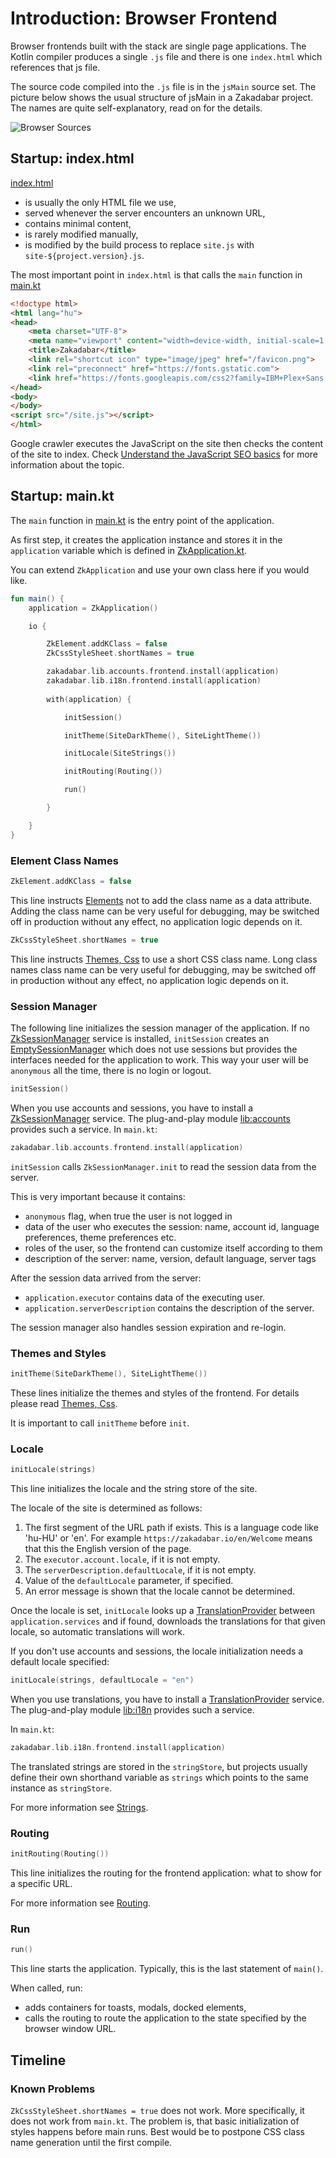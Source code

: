 # Introduction: Browser Frontend

Browser frontends built with the stack are single page applications. The Kotlin compiler produces a single `.js` file
and there is one `index.html` which references that js file.

The source code compiled into the `.js` file is in the `jsMain` source set. The picture below shows the usual structure
of jsMain in a Zakadabar project. The names are quite self-explanatory, read on for the details.

![Browser Sources](browser-sources.dark.png)

## Startup: index.html

[index.html](/site/src/jsMain/resources/index.html)

* is usually the only HTML file we use,
* served whenever the server encounters an unknown URL,
* contains minimal content,
* is rarely modified manually,
* is modified by the build process to replace `site.js` with `site-${project.version}.js`.

The most important point in `index.html` is that calls the `main` function
in [main.kt](/site/src/jsMain/kotlin/main.kt)

```html
<!doctype html>
<html lang="hu">
<head>
    <meta charset="UTF-8">
    <meta name="viewport" content="width=device-width, initial-scale=1, maximum-scale=1">
    <title>Zakadabar</title>
    <link rel="shortcut icon" type="image/jpeg" href="/favicon.png">
    <link rel="preconnect" href="https://fonts.gstatic.com">
    <link href="https://fonts.googleapis.com/css2?family=IBM+Plex+Sans:wght@300;400;500&display=swap" rel="stylesheet">
</head>
<body>
</body>
<script src="/site.js"></script>
</html>
```

<div data-zk-enrich="Note" data-zk-flavour="Secondary" data-zk-title="Search Engine Optimization">
Google crawler executes the JavaScript on the site then checks the content of the site to index.
Check <a href="https://developers.google.com/search/docs/guides/javascript-seo-basics">Understand the JavaScript SEO basics</a>
for more information about the topic.
</div>

## Startup: main.kt

The `main` function in [main.kt](/site/src/jsMain/kotlin/main.kt) is the entry point of the application.

As first step, it creates the application instance and stores it in the `application` variable which is defined
in [ZkApplication.kt](/core/core/src/jsMain/kotlin/zakadabar/core/browser/application/ZkApplication.kt).

You can extend `ZkApplication` and use your own class here if you would like.

```kotlin
fun main() {
    application = ZkApplication()

    io {

        ZkElement.addKClass = false
        ZkCssStyleSheet.shortNames = true

        zakadabar.lib.accounts.frontend.install(application)
        zakadabar.lib.i18n.frontend.install(application)
        
        with(application) {

            initSession()

            initTheme(SiteDarkTheme(), SiteLightTheme())

            initLocale(SiteStrings())

            initRouting(Routing())

            run()

        }

    }
}
```

### Element Class Names

```kotlin
ZkElement.addKClass = false
```

This line instructs [Elements](./structure/Elements.md) not to add the class name as a data attribute. Adding the
class name can be very useful for debugging, may be switched off in production without any effect, no application logic depends on it.

```kotlin
ZkCssStyleSheet.shortNames = true
```

This line instructs [Themes, Css](./structure/ThemesCss.md) to use a short CSS class name. Long class names
class name can be very useful for debugging, may be switched off in production without any effect, no application logic depends on it.

### Session Manager

The following line initializes the session manager of the application. If no 
[ZkSessionManager](/core/core/src/jsMain/kotlin/zakadabar/core/browser/application/ZkSessionManager.kt)
service is installed, `initSession` creates an
[EmptySessionManager](/core/core/src/jsMain/kotlin/zakadabar/core/browser/application/EmptySessionManager.kt)
which does not use sessions but provides the interfaces needed for the application to work.
This way your user will be `anonymous` all the time, there is no login or logout.

```kotlin
initSession()
```

When you use accounts and sessions, you have to install a [ZkSessionManager](/core/core/src/jsMain/kotlin/zakadabar/core/browser/application/ZkSessionManager.kt)
service. The plug-and-play module [lib:accounts](../plug-and-play/accounts/Introduction.md) provides such a service. 
In `main.kt`:

```kotlin
zakadabar.lib.accounts.frontend.install(application)
```

`initSession` calls `ZkSessionManager.init` to read the session data from the server.

This is very important because it contains:

* `anonymous` flag, when true the user is not logged in
* data of the user who executes the session: name, account id, language preferences, theme preferences etc.
* roles of the user, so the frontend can customize itself according to them
* description of the server: name, version, default language, server tags

After the session data arrived from the server:

* `application.executor` contains data of the executing user.
* `application.serverDescription` contains the description of the server.

The session manager also handles session expiration and re-login.

### Themes and Styles

```kotlin
initTheme(SiteDarkTheme(), SiteLightTheme())
```

These lines initialize the themes and styles of the frontend. For details please
read [Themes, Css](./structure/ThemesCss.md).

It is important to call `initTheme` before `init`.

### Locale

```kotlin
initLocale(strings)
```

This line initializes the locale and the string store of the site.

The locale of the site is determined as follows:

1. The first segment of the URL path if exists. This is a language code like 'hu-HU' or 'en'. For
   example `https://zakadabar.io/en/Welcome` means that this the English version of the page.
1. The `executor.account.locale`, if it is not empty.
1. The `serverDescription.defaultLocale`, if it is not empty.
1. Value of the `defaultLocale` parameter, if specified.
1. An error message is shown that the locale cannot be determined.

Once the locale is set, `initLocale` looks up a [TranslationProvider](/core/core/src/commonMain/kotlin/zakadabar/core/text/TranslationProvider.kt) 
between `application.services` and if found, downloads the translations for that given locale, so automatic translations will
work. 

If you don't use accounts and sessions, the locale initialization needs a default locale specified:

```kotlin
initLocale(strings, defaultLocale = "en")
```

When you use translations, you have to install a [TranslationProvider](/core/core/src/commonMain/kotlin/zakadabar/core/text/TranslationProvider.kt)
service. The plug-and-play module [lib:i18n](../plug-and-play/i18n/Introduction.md) provides such a service.

In `main.kt`:

```kotlin
zakadabar.lib.i18n.frontend.install(application)
```

The translated strings are stored in the `stringStore`, but projects usually define their own shorthand variable
as `strings` which points to the same instance as `stringStore`.

For more information see [Strings](../common/Strings.md).

### Routing

```kotlin
initRouting(Routing())
```

This line initializes the routing for the frontend application: what to show for a specific URL.

For more information see [Routing](./structure/Routing.md).

### Run

```kotlin
run()
```

This line starts the application. Typically, this is the last statement of `main()`.

When called, run:

* adds containers for toasts, modals, docked elements,
* calls the routing to route the application to the state specified by the browser window URL.

## Timeline

### Known Problems

`ZkCssStyleSheet.shortNames = true` does not work. More specifically, it does
not work from `main.kt`. The problem is, that basic initialization of styles
happens before main runs. Best would be to postpone CSS class name generation
until the first compile.